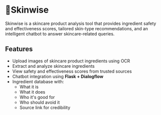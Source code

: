 #  🫧Skinwise

Skinwise is a skincare product analysis tool that provides ingredient safety and effectiveness scores, tailored skin-type recommendations, and an intelligent chatbot to answer skincare-related queries.

##  Features

- Upload images of skincare product ingredients using OCR
- Extract and analyze skincare ingredients
- View safety and effectiveness scores from trusted sources
- Chatbot integration using **Flask + Dialogflow**
- Ingredient database with:
  - What it is  
  - What it does  
  - Who it's good for  
  - Who should avoid it  
  - Source link for credibility


